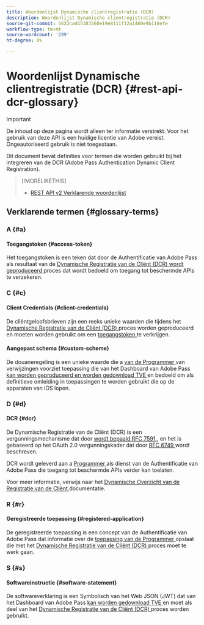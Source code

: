 ```yaml
---
title: Woordenlijst Dynamische clientregistratie (DCR)
description: Woordenlijst Dynamische clientregistratie (DCR)
source-git-commit: 5622cad15383560e19e8111f12a1460e9b118efe
workflow-type: tm+mt
source-wordcount: '299'
ht-degree: 0%

---
```


# Woordenlijst Dynamische clientregistratie (DCR) {#rest-api-dcr-glossary}

>[!IMPORTANT]
>
> De inhoud op deze pagina wordt alleen ter informatie verstrekt. Voor het gebruik van deze API is een huidige licentie van Adobe vereist. Ongeautoriseerd gebruik is niet toegestaan.

Dit document bevat definities voor termen die worden gebruikt bij het integreren van de DCR (Adobe Pass Authentication Dynamic Client Registration).

>[!MORELIKETHIS]
> 
> * [ REST API v2 Verklarende woordenlijst ](/help/authentication/integration-guide-programmers/rest-apis/rest-api-v2/rest-api-v2-glossary.md)

## Verklarende termen {#glossary-terms}

### A {#a}

#### Toegangstoken {#access-token}

Het toegangstoken is een teken dat door de Authentificatie van Adobe Pass als resultaat van de [ Dynamische Registratie van de Cliënt (DCR) wordt geproduceerd ](#dcr) proces dat wordt bedoeld om toegang tot beschermde APIs te verzekeren.

### C {#c}

#### Client Credentials {#client-credentials}

De cliëntgeloofsbrieven zijn een reeks unieke waarden die tijdens het [ Dynamische Registratie van de Cliënt (DCR) ](#dcr) proces worden geproduceerd en moeten worden gebruikt om een [ toegangstoken ](#access-token) te verkrijgen.

#### Aangepast schema {#custom-scheme}

De douaneregeling is een unieke waarde die a [ van de Programmer ](/help/authentication/integration-guide-programmers/rest-apis/rest-api-v2/rest-api-v2-glossary.md#programmer) van verwijzingen voorziet toepassing die van het Dashboard van Adobe Pass [ kan worden geproduceerd en worden gedownload TVE ](/help/authentication/integration-guide-programmers/rest-apis/rest-api-v2/rest-api-v2-glossary.md#tve-dashboard) en bedoeld om als definitieve omleiding in toepassingen te worden gebruikt die op de apparaten van iOS lopen.

### D {#d}

#### DCR {#dcr}

De Dynamische Registratie van de Cliënt (DCR) is een vergunningsmechanisme dat door [ wordt bepaald RFC 7591 ](https://datatracker.ietf.org/doc/html/rfc7591), en het is gebaseerd op het OAuth 2.0 vergunningskader dat door [ RFC 6749 ](https://datatracker.ietf.org/doc/html/rfc6749) wordt beschreven.

DCR wordt geleverd aan a [ Programmer ](/help/authentication/integration-guide-programmers/rest-apis/rest-api-v2/rest-api-v2-glossary.md#programmer) als dienst van de Authentificatie van Adobe Pass die toegang tot beschermde APIs verder kan toelaten.

Voor meer informatie, verwijs naar het [ Dynamische Overzicht van de Registratie van de Cliënt ](/help/authentication/integration-guide-programmers/rest-apis/rest-api-dcr/dynamic-client-registration-overview.md) documentatie.

### R {#r}

#### Geregistreerde toepassing {#registered-application}

De geregistreerde toepassing is een concept van de Authentificatie van Adobe Pass dat informatie over de [ toepassing van de Programmer ](/help/authentication/integration-guide-programmers/rest-apis/rest-api-v2/rest-api-v2-glossary.md#programmer) opslaat die met het [ Dynamische Registratie van de Cliënt (DCR) ](#dcr) proces moet te werk gaan.

### S {#s}

#### Softwareinstructie {#software-statement}

De softwareverklaring is een Symbolisch van het Web JSON (JWT) dat van het Dashboard van Adobe Pass [ kan worden gedownload TVE ](/help/authentication/integration-guide-programmers/rest-apis/rest-api-v2/rest-api-v2-glossary.md#tve-dashboard) en moet als deel van het [ Dynamische Registratie van de Cliënt (DCR) ](#dcr) proces worden gebruikt.
